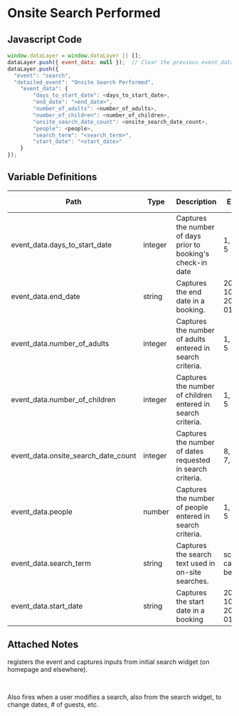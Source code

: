 # Onsite Search Performed

### 

## Javascript Code
```js
window.dataLayer = window.dataLayer || [];
dataLayer.push({ event_data: null });  // Clear the previous event_data object.
dataLayer.push({
  "event": "search",
  "detailed_event": "Onsite Search Performed",
    "event_data": {
        "days_to_start_date": <days_to_start_date>,
        "end_date": "<end_date>",
        "number_of_adults": <number_of_adults>,
        "number_of_children": <number_of_children>,
        "onsite_search_date_count": <onsite_search_date_count>,
        "people": <people>,
        "search_term": "<search_term>",
        "start_date": "<start_date>"
    }
});
```

## Variable Definitions

|Path|Type|Description|Example|Pattern|Min Length|Max Length|Minimum|Maximum|Multiple Of|
| --- | --- | --- | --- | --- | --- | --- | --- | --- | --- |
|event_data.days_to_start_date|integer|Captures the number of days prior to booking's check-in date|1, 2, 3, 4, 5|||||||
|event_data.end_date|string|Captures the end date in a booking.|2022-10-28, 2023-01-15|^([0-9]{4})-(1[0-2]|0[1-9])-(3[01]|0[1-9]|[12][0-9])$||||||
|event_data.number_of_adults|integer|Captures the number of adults entered in search criteria.|1, 2, 3, 4, 5||||1|||
|event_data.number_of_children|integer|Captures the number of children entered in search criteria.|1, 2, 3, 4, 5|||||||
|event_data.onsite_search_date_count|integer|Captures the number of dates requested in search criteria.|8, 1, 5, 6, 7, 10||||1|||
|event_data.people|number|Captures the number of people entered in search criteria.|1, 2, 3, 4, 5||||1|||
|event_data.search_term|string|Captures the search text used in on-site searches.|scottsdale, california, beach|||||||
|event_data.start_date|string|Captures the start date in a booking|2022-10-22, 2023-01-15|^([0-9]{4})-(1[0-2]|0[1-9])-(3[01]|0[1-9]|[12][0-9])$||||||

## Attached Notes

<p>registers the event and captures inputs from initial search widget (on homepage and elsewhere).</p>
<p>&nbsp;</p>
<p>Also fires when a user modifies a search, also from the search widget, to change dates, # of guests, etc.</p>
